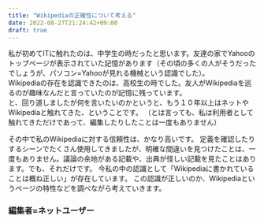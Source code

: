 ```yaml
---
title: "Wikipediaの正確性について考える"
date: 2022-08-27T21:24:42+09:00
draft: true
---
```

私が初めてITに触れたのは、中学生の時だったと思います。友達の家でYahooのトップページが表示されていた記憶があります（その頃の多くの人がそうだったでしょうが、パソコン=Yahooが見れる機械という認識でした）。  
Wikipediaの存在を認識できたのは、高校生の時でした。友人がWikipediaを巡るのが趣味なんだと言っていたのが記憶に残っています。  
と、回り道しましたが何を言いたいのかというと、もう１０年以上はネットやWikipediaと触れてきた、ということです。
（とは言っても、私は利用者として触れてきただけであって、編集したりしたことは一度もありません）

その中で私のWikipediaに対する信頼性は、かなり高いです。
定義を確認したりするシーンでたくさん使用してきましたが、明確な間違いを見つけたことは、一度もありません。議論の余地がある記載や、出典が怪しい記載を見たことはあります。でも、それだけです。
今私の中の認識として「Wikipediaに書かれていることは概ね正しい」が存在しています。
この認識が正しいのか、Wikipediaというページの特性などを調べながら考えていきます。

### 編集者=ネットユーザー